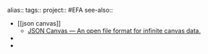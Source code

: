alias::
tags::
project:: #EFA
see-also::

- [[json canvas]]
	- [JSON Canvas — An open file format for infinite canvas data.](https://jsoncanvas.org/)
-
-